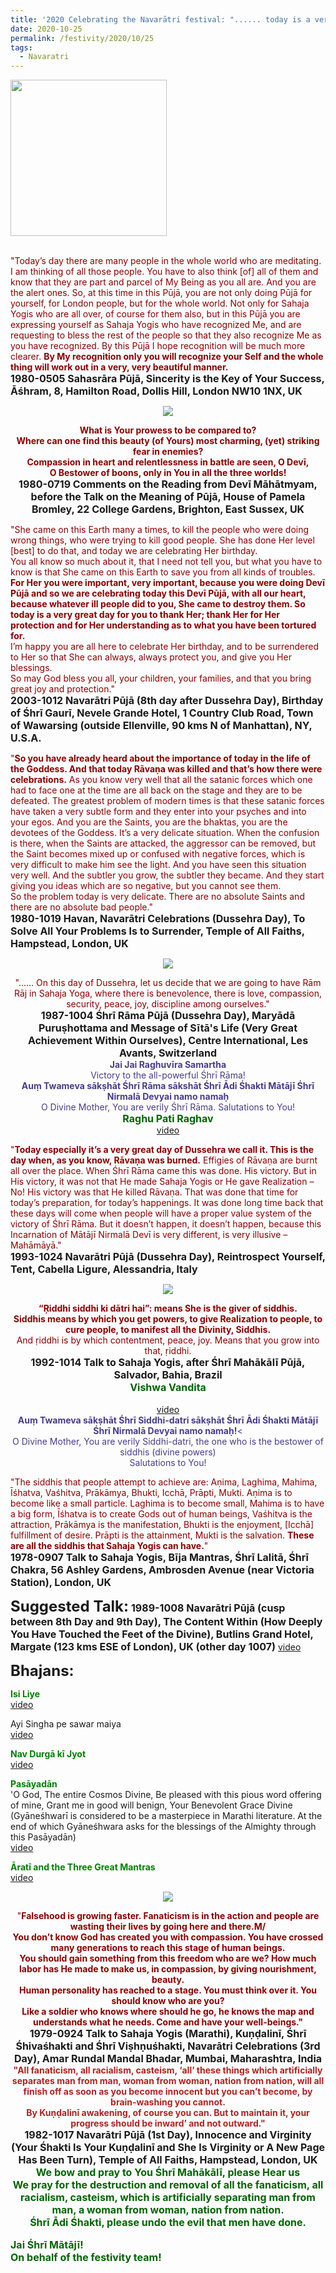 ```yaml
---
title: '2020 Celebrating the Navarātri festival: "...... today is a very great day for you to thank Her; thank Her for Her protection and for Her understanding" '
date: 2020-10-25
permalink: /festivity/2020/10/25
tags:
  - Navaratri
---
```


<div style="text-align: left"><img src="/images/image00.png" width="250" /></div><br>

<p>
<font color="DarkRed">"Today’s day there are many people in the whole world who are meditating. I am thinking of all those people. You have to also think [of] all of them and know that they are part and parcel of My Being as you all are. And you are the alert ones. So, at this time in this Pūjā, you are not only doing Pūjā for yourself, for London people, but for the whole world. Not only for Sahaja Yogis who are all over, of course for them also, but in this Pūjā you are expressing yourself as Sahaja Yogis who have recognized Me, and are requesting to bless the rest of the people so that they also recognize Me as you have recognized. By this Pūjā I hope recognition will be much more clearer. <b>By My recognition only you will recognize your Self and the whole thing will work out in a very, very beautiful manner.</b></font><br>
<font size="+0"><b>1980-0505 Sahasrāra Pūjā, Sincerity is the Key of Your Success, Āśhram, 8, Hamilton Road, Dollis Hill, London NW10 1NX, UK</b></font>
</p>

<div style="text-align: center"><img src="/images/image540.png" /></div>

<p style="text-align:center;">
<font color="DarkRed"><b>What is Your prowess to be compared to?<br> 
Where can one find this beauty (of Yours) most charming, (yet) striking fear in enemies?<br> 
Compassion in heart and relentlessness in battle are seen, 
O Devī, <br> 
O Bestower of boons, only in You in all the three worlds!</b></font><br>
<font size="+0"><b>1980-0719 Comments on the Reading from Devī Māhātmyam, before the Talk on the Meaning of Pūjā, House of Pamela Bromley, 22 College Gardens, Brighton, East Sussex, UK</b></font>
</p>

<p>
<font color="DarkRed">"She came on this Earth many a times, to kill the people who were doing wrong things, who were trying to kill good people. She has done Her level [best] to do that, and today we are celebrating Her birthday.<br>
You all know so much about it, that I need not tell you, but what you have to know is that She came on this Earth to save you from all kinds of troubles. <b>For Her you were important, very important, because you were doing Devī Pūjā and so we are celebrating today this Devī Pūjā, with all our heart, because whatever ill people did to you, She came to destroy them. So today is a very great day for you to thank Her; thank Her for Her protection and for Her understanding as to what you have been tortured for.</b><br>
I’m happy you are all here to celebrate Her birthday, and to be surrendered to Her so that She can always, always protect you, and give you Her blessings.<br>
So may God bless you all, your children, your families, and that you bring great joy and protection."</font><br>
<font size="+0"><b>2003-1012 Navarātri Pūjā (8th day after Dussehra Day), Birthday of Śhrī Gaurī, Nevele Grande Hotel, 1 Country Club Road, Town of Wawarsing (outside Ellenville, 90 kms N of Manhattan), NY, U.S.A.</b></font>
</p>

<p>
<font color="DarkRed">"<b>So you have already heard about the importance of today in the life of the Goddess. And that today Rāvaṇa was killed and that’s how there were celebrations.</b> As you know very well that all the satanic forces which one had to face one at the time are all back on the stage and they are to be defeated. The greatest problem of modern times is that these satanic forces have taken a very subtle form and they enter into your psyches and into your egos. And you are the Saints, you are the bhaktas, you are the devotees of the Goddess. It’s a very delicate situation. When the confusion is there, when the Saints are attacked, the aggressor can be removed, but the Saint becomes mixed up or confused with negative forces, which is very difficult to make him see the light. And you have seen this situation very well. And the subtler you grow, the subtler they became. And they start giving you ideas which are so negative, but you cannot see them.<br>
So the problem today is very delicate. There are no absolute Saints and there are no absolute bad people."</font><br>
<font size="+0"><b>1980-1019 Havan, Navarātri Celebrations (Dussehra Day), To Solve All Your Problems Is to Surrender, Temple of All Faiths, Hampstead, London, UK</b></font>
</p>

<div style="text-align: center"><img src="/images/image541.png" /></div>

<p style=" text-align:center;">
<font color="DarkRed">"...... On this day of Dussehra, let us decide that we are going to have Rām Rāj in Sahaja Yoga, 
where there is benevolence, there is love, compassion, security, peace, joy, discipline among ourselves."</font><br>
<font size="+0"><b>1987-1004 Śhrī Rāma Pūjā (Dussehra Day), Maryādā Puruṣhottama and Message of Sītā's Life (Very Great Achievement Within Ourselves), Centre International, Les Avants, Switzerland</b></font><br>
<font color="DarkSlateBlue"><b>Jai Jai Raghuvīra Samartha</b></font><br>
<font color="DarkSlateBlue">Victory to the all-powerful Śhrī Rāma!</font><br>
<font color="DarkSlateBlue"><b>Auṃ Twameva sākṣhāt Śhrī Rāma sākshāt Śhrī Ādi Śhakti Mātājī Śhrī Nirmalā Devyai namo namaḥ</b></font><br>
<font color="DarkSlateBlue">O Divine Mother, You are verily Śhrī Rāma. Salutations to You!</font><br>
<font size="+0"><font color="DarkGreen"><b>Raghu Pati Raghav</b></font></font><br>
<a href="https://seven-teams.github.io/Videos_Links.html">video</a>
</p>

<p>
<font color="DarkRed">"<b>Today especially it’s a very great day of Dussehra we call it. This is the day when, as you know, Rāvaṇa was burned.</b> Effigies of Rāvaṇa are burnt all over the place. When Śhrī Rāma came this was done. His victory. But in His victory, it was not that He made Sahaja Yogis or He gave Realization – No! His victory was that He killed Rāvaṇa. That was done that time for today’s preparation, for today’s happenings. It was done long time back that these days will come when people will have a proper value system of the victory of Śhrī Rāma. But it doesn’t happen, it doesn’t happen, because this Incarnation of Mātājī Nirmalā Devī is very different, is very illusive – Mahāmāyā."</font><br>
<font size="+0"><b>1993-1024 Navarātri Pūjā (Dussehra Day), Reintrospect Yourself, Tent, Cabella Ligure, Alessandria, Italy</b></font>
</p>

<div style="text-align: center"><img src="/images/image542.png" /></div>

<p style=" text-align:center;">
<font color="DarkRed"><b>“Ṛiddhi siddhi ki dātri hai”: means She is the giver of siddhis.<br> 
Siddhis means by which you get powers, to give Realization to people, to cure people, to manifest all the Divinity, Siddhis.</b><br> 
And ṛiddhi is by which contentment, peace, joy. Means that you grow into that, ṛiddhi.</font><br>
<font size="+0"><b>1992-1014 Talk to Sahaja Yogis, after Śhrī Mahākālī Pūjā, Salvador, Bahia, Brazil</b></font><br>
<font color="DarkGreen"><font size="+0"><b>Vishwa Vandita</b></font></font><br>
<font size="+0"></font><br>
<a href="https://seven-teams.github.io/Videos_Links.html">video</a><br>
<font color="DarkSlateBlue"><b>Auṃ Twameva sākṣhāt Śhrī Siddhi-datri sākṣhāt Śhrī Ādi Śhakti Mātājī Śhrī Nirmalā Devyai namo namaḥ!</b><<br>
O Divine Mother, You are verily Siddhi-datri, the one who is the bestower of siddhis (divine powers)<br>
Salutations to You!</font>
</p>

<p>
<font color="DarkRed">"The siddhis that people attempt to achieve are: Aṇima, Laghima, Mahima, Īśhatva, Vaśhitva, Prākāmya, Bhukti, Icchā, Prāpti, Mukti. Aṇima is to become like a small particle. Laghima is to become small, Mahima is to have a big form, Īśhatva is to create Gods out of human beings, Vaśhitva is the attraction, Prākāmya is the manifestation, Bhukti is the enjoyment, [Icchā] fulfillment of desire. Prāpti is the attainment, Mukti is the salvation. <b>These are all the siddhis that Sahaja Yogis can have.</b>"</font><br>
<font size="+0"><b>1978-0907 Talk to Sahaja Yogis, Bīja Mantras, Śhrī Lalitā, Śhrī Chakra, 56 Ashley Gardens, Ambrosden Avenue (near Victoria Station), London, UK</b></font>
</p>

<font size="+2"><b>Suggested Talk:</b></font> 
<font size="+0"><b>1989-1008 Navarātri Pūjā (cusp between 8th Day and 9th Day), The Content Within (How Deeply You Have Touched the Feet of the Divine), Butlins Grand Hotel, Margate (123 kms ESE of London), UK (other day 1007)</b></font>
<a href="https://www.youtube.com/watch?v=E03Bph3RhzE&feature=emb_logo&ab_channel=TeachingsofH.H.ShriMatajiNirmalaDevi"> video</a><br>

<font size="+2"><b>Bhajans:</b></font>

<p>
<font color="green"><b>Isi Liye</b></font><br>
<a href="https://seven-teams.github.io/Videos_Links.html">video</a>
</p>

<p>Ayi Singha pe sawar maiya</b></font><br>
<a href="https://www.youtube.com/watch?v=dh79abA1AsU&feature=emb_logo&ab_channel=SahajaYoga">video</a>
</p>
 
<p>
<font color="green"><b>Nav Durgā kī Jyot </b></font><br>
<a href="https://seven-teams.github.io/Videos_Links.html">video</a> 
</p>

<p>
<font color="green"><b>Pasāyadān</b></font><br>
'O God, The entire Cosmos Divine, Be pleased with this pious word offering of mine,
Grant me in good will benign, Your Benevolent Grace Divine<br>
(Gyāneśhwarī is considered to be a masterpiece in Marathi literature. At the end of which Gyāneśhwara asks for the blessings of the Almighty through this Pasāyadān)<br>
<a href="https://www.youtube.com/watch?v=IcphtsDeZmM&ab_channel=VishwaNirmalaDharma">video</a> 
</p>

<p>
<font color="green"><b>Āratī and the Three Great Mantras</b></font><br>
<a href="https://seven-teams.github.io/Videos_Links.html">video</a> 
</p>

<div style="text-align: center"><img src="/images/image543.png" /></div>

<p style="text-align:center;">
<font color="DarkRed">"<b>Falsehood is growing faster. Fanaticism is in the action and people are wasting their lives by going here and there.M/<br>
You don’t know God has created you with compassion. You have crossed many generations to reach this stage of human beings.<br>
You should gain something from this freedom who are we? How much labor has He made to make us, in compassion, by giving nourishment, beauty.<br> 
Human personality has reached to a stage. You must think over it. You should know who are you?<br> 
Like a soldier who knows where should he go, he knows the map and understands what he needs. Come and have your well-beings."</font><br>
<font size="+0"><b>1979-0924 Talk to Sahaja Yogis (Marathi), Kuṇḍalinī, Śhrī Śhivaśhakti and Śhrī Viṣhṇuśhakti, Navarātri Celebrations (3rd Day), Amar Rundal Mandal Bhadar, Mumbai, Maharashtra, India</b></font><br>
<font color="FireBrick">"All fanaticism, all racialism, casteism, ‘all’ these things which artificially separates
man from man, woman from woman, nation from nation, will all finish off as soon as you become innocent but you can’t become, by brain-washing you cannot.<br> 
By Kuṇḍalinī awakening, of course you can. But to maintain it, your progress should be inward’ and not outward."</font><br>
<font size="+0"><b>1982-1017 Navarātri Pūjā (1st Day), Innocence and Virginity (Your Śhakti Is Your Kuṇḍalinī and She Is Virginity or A New Page Has Been Turn), Temple of All Faiths, Hampstead, London, UK</b></font><br>
<font color="DarkGreen"><font size="+0">We bow and pray to You Śhrī Mahākālī, please Hear us<br>
<font size="+0">We pray for the destruction and removal of all the fanaticism, all racialism, casteism, which is artificially separating man from man, a woman from woman, nation from nation. </font><br>
<font color="DarkGreen"><font size="+0">Śhrī Ādi Śhakti, please undo the evil that men have done.</font></font>
</p>

<p>
<font size="+0">Jai Śhrī Mātājī!<br>
On behalf of the festivity team!</font>
</p>